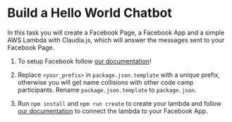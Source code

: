 # Build a Hello World Chatbot

In this task you will create a Facebook Page, a Facebook App and a simple AWS Lambda with Claudia.js, which will answer the messages sent to your Facebook Page.

1. To setup Facebook follow [our documentation](https://github.com/senacor/InnoLabFacebookMessenger/tree/master/docs/setup_facebook)!

2. Replace `<your_prefix>` in `package.json.template` with a unique prefix, otherwise you will get name collisions with other code camp participants. Rename `package.json.template` to `package.json`.

3. Run `npm install` and `npm run create` to create your lambda and follow [our documentation](https://github.com/senacor/InnoLabFacebookMessenger/tree/master/docs/facebook_chatbot_with_claudia_js_in_five_minutes#create-a-webhook) to connect the lambda to your Facebook App.